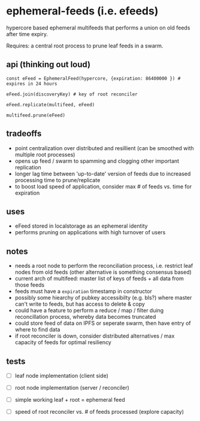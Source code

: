 # ephemeral-feeds (i.e. efeeds)

hypercore based ephemeral multifeeds that performs a union on old feeds after time expiry.

Requires: a central root process to prune leaf feeds in a swarm.

## api (thinking out loud)
```
const eFeed = EphemeralFeed(hypercore, {expiration: 86400000 }) # expires in 24 hours

eFeed.join(discoveryKey) # key of root reconciler

eFeed.replicate(multifeed, eFeed)

multifeed.prune(eFeed)
```
## tradeoffs
- point centralization over distributed and resillient (can be smoothed with multiple root processes)
- opens up feed / swarm to spamming and clogging other important replication
- longer lag time between 'up-to-date' version of feeds due to increased processing time to prune/replicate
- to boost load speed of application, consider max # of feeds vs. time for expiration

## uses
- eFeed stored in localstorage as an ephemeral identity
- performs pruning on applications with high turnover of users

## notes
- needs a root node to perform the reconciliation process, i.e. restrict leaf nodes from old feeds (other alternative is something consensus based)
- current arch of multifeed: master list of keys of feeds + all data from those feeds
- feeds must have a `expiration` timestamp in constructor
- possibly some hiearchy of pubkey accessibilty (e.g. bls?) where master can't write to feeds, but has access to delete & copy
- could have a feature to perform a reduce / map / filter duing reconcillation process, whereby data becomes truncated
- could store feed of data on IPFS or seperate swarm, then have entry of where to find data
- if root reconciler is down, consider distributed alternatives / max capacity of feeds for optimal resiliency

## tests
- [ ] leaf node implementation (client side)
- [ ] root node implementation (server / reconciler)
- [ ] simple working leaf + root = ephemeral feed
- [ ] speed of root reconciler vs. # of feeds processed (explore capacity)

